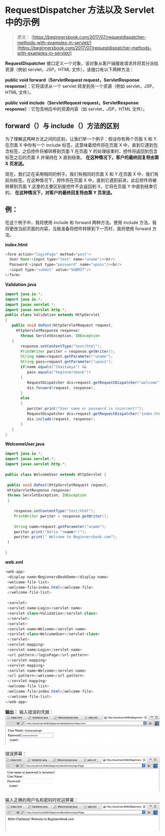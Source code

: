 # RequestDispatcher 方法以及 Servlet 中的示例

> 原文： [https://beginnersbook.com/2017/07/requestdispatcher-methods-with-examples-in-servlet/](https://beginnersbook.com/2017/07/requestdispatcher-methods-with-examples-in-servlet/)

**RequestDispatcher** 接口定义一个对象，该对象从客户端接收请求并将其分派给资源（例如 servlet，JSP，HTML 文件）。该接口有以下两种方法：

**public void forward（ServletRequest request，ServletResponse response）**：它将请求从一个 servlet 转发到另一个资源（例如 servlet，JSP，HTML 文件）。

**public void include（ServletRequest request，ServletResponse response）**：它包含响应中的资源内容（如 servlet，JSP，HTML 文件）。

## forward（）与 include（）方法的区别

为了理解这两种方法之间的区别，让我们举一个例子：假设你有两个页面 X 和 Y.在页面 X 中你有一个 include 标签，这意味着控件将在页面 X 中，直到它遇到包含标签，之后控件将被转移到页面 Y.在页面 Y 的处理结束时，控件将返回到包含标签之后的页面 X 并保持在 X 直到结束。
**在这种情况下，客户的最终回复将由第 X 页发送。**

现在，我们正在采用相同的例子。我们有相同的页面 X 和 Y.在页面 X 中，我们有前向标签。在这种情况下，控件将在页面 X 中，直到它遇到前进，此后控件将被转移到页面 Y.这里的主要区别是控件不会返回到 X，它将在页面 Y 中直到结束它的。
**在这种情况下，对客户的最终回复将由第 Y 页发送。**

## 例：

在这个例子中，我将使用 include 和 forward 两种方法。使用 include 方法，我将更改当前页面的内容，当我准备将控件转移到下一页时，我将使用 forward 方法。

**index.html**

```java
<form action="loginPage" method="post"> 
  User Name:<input type="text" name="uname"/><br/> 
  Password:<input type="password" name="upass"/><br/> 
  <input type="submit" value="SUBMIT"/> 
</form> 

```

**Validation.java**

```java
import java.io.*;  
import java.io.*;  
import javax.servlet.*;  
import javax.servlet.http.*;      
public class Validation extends HttpServlet 
{    
   public void doPost(HttpServletRequest request, 
     HttpServletResponse response) 
       throws ServletException, IOException 
   {        
       response.setContentType("text/html");      
       PrintWriter pwriter = response.getWriter();                
       String name=request.getParameter("uname");      
       String pass=request.getParameter("upass");                
       if(name.equals("Chaitanya") && 
          pass.equals("beginnersbook"))
       {          
          RequestDispatcher dis=request.getRequestDispatcher("welcome");          
          dis.forward(request, response);      
       }     
       else
       {      
          pwriter.print("User name or password is incorrect!");          
          RequestDispatcher dis=request.getRequestDispatcher("index.html");          
          dis.include(request, response);                                
       }      
   }    
}  

```

**WelcomeUser.java**

```java
import java.io.*; 
import javax.servlet.*; 
import javax.servlet.http.*; 

public class WelcomeUser extends HttpServlet { 

 public void doPost(HttpServletRequest request, 
 HttpServletResponse response) 
 throws ServletException, IOException 
 { 

    response.setContentType("text/html"); 
    PrintWriter pwriter = response.getWriter(); 

    String name=request.getParameter("uname"); 
    pwriter.print("Hello "+name+"!");
    pwriter.print(" Welcome to Beginnersbook.com"); 
 } 

} 

```

**web.xml**

```java
<web-app>
 <display-name>BeginnersBookDemo</display-name>
 <welcome-file-list>
 <welcome-file>index.html</welcome-file>
 </welcome-file-list>

 <servlet>
 <servlet-name>Login</servlet-name>
 <servlet-class>Validation</servlet-class>
 </servlet>
 <servlet>
 <servlet-name>Welcome</servlet-name>
 <servlet-class>WelcomeUser</servlet-class>
 </servlet>
 <servlet-mapping>
 <servlet-name>Login</servlet-name>
 <url-pattern>/loginPage</url-pattern>
 </servlet-mapping>
 <servlet-mapping>
 <servlet-name>Welcome</servlet-name>
 <url-pattern>/welcome</url-pattern>
 </servlet-mapping>
 <welcome-file-list>
 <welcome-file>index.html</welcome-file>
 </welcome-file-list>
</web-app>

```

**输出：**
输入错误的凭据：
![](img/3cb21842a4fc82581bd011f6e3975290.jpg)

错误屏幕：
![Error screen](img/bfa9a7d593100a9fb2a29e4f46871f19.jpg)

输入正确的用户名和密码时欢迎屏幕：
![Welcome screen](img/0865866ac6cfe0489c26e27be984c787.jpg)